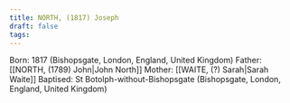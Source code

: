 ```yaml
---
title: NORTH, (1817) Joseph
draft: false
tags:
---
```

Born: 1817 (Bishopsgate, London, England, United Kingdom)
Father: [[NORTH, (1789) John|John North]]
Mother: [[WAITE, (?) Sarah|Sarah Waite]]
Baptised: St Botolph-without-Bishopsgate (Bishopsgate, London, England, United Kingdom)